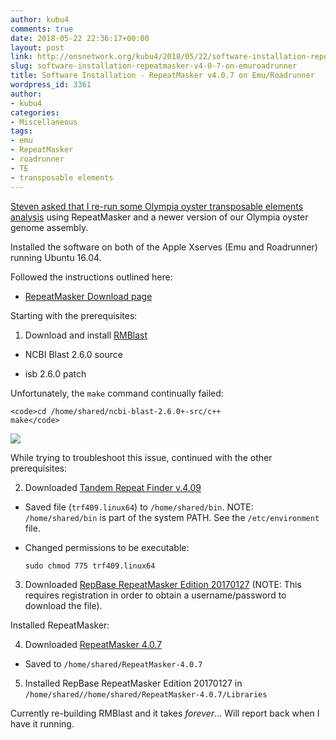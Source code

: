 ```yaml
---
author: kubu4
comments: true
date: 2018-05-22 22:36:17+00:00
layout: post
link: http://onsnetwork.org/kubu4/2018/05/22/software-installation-repeatmasker-v4-0-7-on-emuroadrunner/
slug: software-installation-repeatmasker-v4-0-7-on-emuroadrunner
title: Software Installation - RepeatMasker v4.0.7 on Emu/Roadrunner
wordpress_id: 3361
author:
- kubu4
categories:
- Miscellaneous
tags:
- emu
- RepeatMasker
- roadrunner
- TE
- transposable elements
---
```


[Steven asked that I re-run some Olympia oyster transposable elements analysis](https://github.com/RobertsLab/resources/issues/265) using RepeatMasker and a newer version of our Olympia oyster genome assembly.

Installed the software on both of the Apple Xserves (Emu and Roadrunner) running Ubuntu 16.04.

Followed the instructions outlined here:





  * [RepeatMasker Download page](http://www.repeatmasker.org/RMDownload.html)



Starting with the prerequisites:

1. Download and install [RMBlast](http://www.repeatmasker.org/RMBlast.html)





  * NCBI Blast 2.6.0 source



  * isb 2.6.0 patch






Unfortunately, the `make` command continually failed:


    
    <code>cd /home/shared/ncbi-blast-2.6.0+-src/c++
    make</code>



![](http://owl.fish.washington.edu/Athaliana/20180522_repeatmasker_make_error_01.png)

While trying to troubleshoot this issue, continued with the other prerequisites:

2. Downloaded [Tandem Repeat Finder v.4.09](http://tandem.bu.edu/trf/trf.download.html)





  * Saved file (`trf409.linux64`) to `/home/shared/bin`. NOTE: `/home/shared/bin` is part of the system PATH. See the `/etc/environment` file.



  * Changed permissions to be executable:





    
    <code>sudo chmod 775 trf409.linux64</code>





3. Downloaded [RepBase RepeatMasker Edition 20170127](https://www.girinst.org/server/RepBase/index.php) (NOTE: This requires registration in order to obtain a username/password to download the file).

Installed RepeatMasker:

4. Downloaded [RepeatMasker 4.0.7](http://www.repeatmasker.org/RMDownload.html)





  * Saved to `/home/shared/RepeatMasker-4.0.7`



5. Installed RepBase RepeatMasker Edition 20170127 in `/home/shared//home/shared/RepeatMasker-4.0.7/Libraries`

Currently re-building RMBlast and it takes _forever_... Will report back when I have it running.
